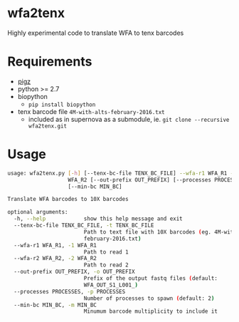 # wfa2tenx

Highly experimental code to translate WFA to tenx barcodes

# Requirements

* [pigz](http://www.zlib.net/pigz/)
* python >= 2.7
* biopython 
  * `pip install biopython`
* tenx barcode file `4M-with-alts-february-2016.txt` 
  * included as in supernova as a submodule, ie. `git clone --recursive wfa2tenx.git`

# Usage

```bash
usage: wfa2tenx.py [-h] [--tenx-bc-file TENX_BC_FILE] --wfa-r1 WFA_R1 --wfa-r2
                   WFA_R2 [--out-prefix OUT_PREFIX] [--processes PROCESSES]
                   [--min-bc MIN_BC]

Translate WFA barcodes to 10X barcodes

optional arguments:
  -h, --help            show this help message and exit
  --tenx-bc-file TENX_BC_FILE, -t TENX_BC_FILE
                        Path to text file with 10X barcodes (eg. 4M-with-alts-
                        february-2016.txt)
  --wfa-r1 WFA_R1, -1 WFA_R1
                        Path to read 1
  --wfa-r2 WFA_R2, -2 WFA_R2
                        Path to read 2
  --out-prefix OUT_PREFIX, -o OUT_PREFIX
                        Prefix of the output fastq files (default:
                        WFA_OUT_S1_L001_)
  --processes PROCESSES, -p PROCESSES
                        Number of processes to spawn (default: 2)
  --min-bc MIN_BC, -m MIN_BC
                        Minumum barcode multiplicity to include it
  ```
